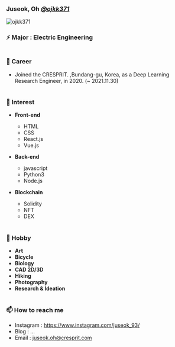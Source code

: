 ### Juseok, Oh [*@ojkk371*](https://github.com/ojkk371/ojkk371/blob/master/profile.md)
[](https://blog.naver.com/ojkk371)
<p align="left"> <img src="https://komarev.com/ghpvc/?username=ojkk371&color=brightgreen" alt="ojkk371" /> </p>

### ⚡ Major : Electric Engineering

#
### 🔭 Career
- Joined the CRESPRIT. ,Bundang-gu, Korea, as a Deep Learning Research Engineer, in 2020. (~ 2021.11.30)

#
### 🌱 Interest
- **Front-end**
   - HTML
   - CSS
   - React.js
   - Vue.js
  
- **Back-end**
   - javascript
   - Python3
   - Node.js
  
- **Blockchain**
   - Solidity
   - NFT
   - DEX

#
### 👯 Hobby
- **Art**
- **Bicycle**
- **Biology**
- **CAD 2D/3D**
- **Hiking**
- **Photography**
- **Research & Ideation**

#
### 📫 How to reach me
- Instagram : https://www.instagram.com/juseok_93/
- Blog : ...
- Email : juseok.oh@cresprit.com


<!--
**ojkk371/ojkk371** is a ✨ _special_ ✨ repository because its `README.md` (this file) appears on your GitHub profile.

Here are some ideas to get you started:

- 🔭 I’m currently working on ...
- 🌱 I’m currently learning ...
- 👯 I’m looking to collaborate on ...
- 🤔 I’m looking for help with ...
- 💬 Ask me about ...
- 📫 How to reach me: ...
- 😄 Pronouns: ...
- ⚡ Fun fact: ...
-->
